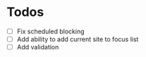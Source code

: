 # Todos

- [ ] Fix scheduled blocking
- [ ] Add ability to add current site to focus list
- [ ] Add validation
